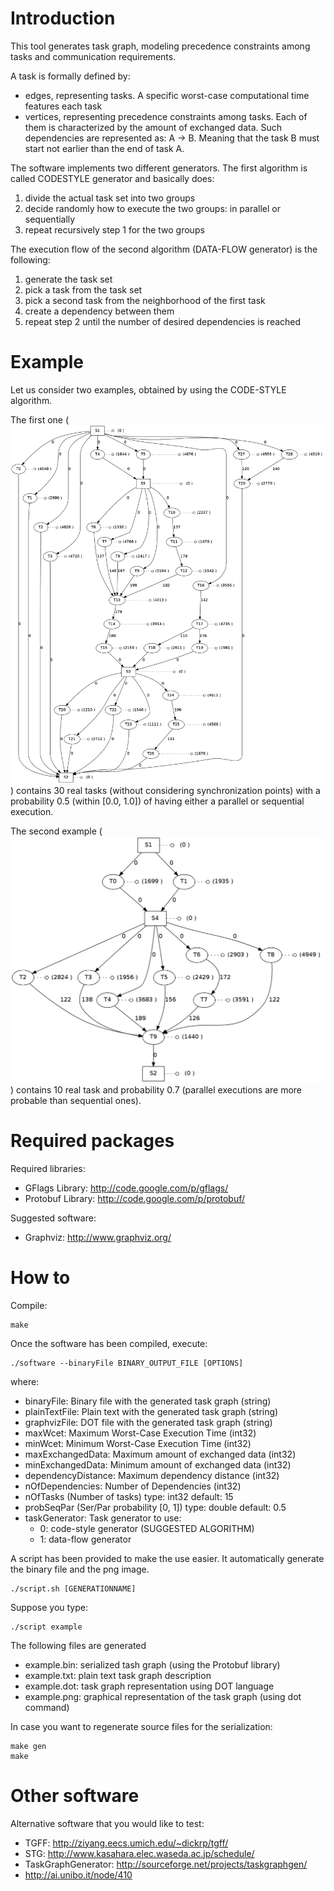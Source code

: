 Introduction
============

This tool generates task graph, modeling precedence constraints among tasks
and communication requirements.

A task is formally defined by:
- edges, representing tasks. A specific worst-case computational time
  features each task
- vertices, representing precedence constraints among tasks. Each of them is
  characterized by the amount of exchanged data.
  Such dependencies are represented as: A -> B. Meaning that the task B must
  start not earlier than the end of task A.

The software implements two different generators.
The first algorithm is called CODESTYLE generator and basically does:

1. divide the actual task set into two groups
2. decide randomly how to execute the two groups: in parallel or sequentially
3. repeat recursively step 1 for the two groups

The execution flow of the second algorithm (DATA-FLOW generator) is the
following:

1. generate the task set
2. pick a task from the task set
3. pick a second task from the neighborhood of the first task
4. create a dependency between them
5. repeat step 2 until the number of desired dependencies is reached

Example
=======

Let us consider two examples, obtained by using the CODE-STYLE algorithm.

The first one (![first example](example1.png)) contains 30 real tasks
(without considering synchronization points) with a probability 0.5 (within
[0.0, 1.0]) of having either a parallel or sequential execution.

The second example (![second example](example2.png)) contains 10 real task
and probability 0.7 (parallel executions are more probable than sequential
ones).


Required packages
=================

Required libraries:
- GFlags Library: http://code.google.com/p/gflags/
- Protobuf Library: http://code.google.com/p/protobuf/

Suggested software:
- Graphviz: http://www.graphviz.org/


How to
======

Compile:
```
make
```

Once the software has been compiled, execute:
```
./software --binaryFile BINARY_OUTPUT_FILE [OPTIONS]
```
where:
- binaryFile: Binary file with the generated task graph (string)
- plainTextFile: Plain text with the generated task graph (string)
- graphvizFile: DOT file with the generated task graph (string)
- maxWcet: Maximum Worst-Case Execution Time (int32)
- minWcet: Minimum Worst-Case Execution Time (int32)
- maxExchangedData: Maximum amount of exchanged data (int32)
- minExchangedData: Minimum amount of exchanged data (int32)
- dependencyDistance: Maximum dependency distance (int32)
- nOfDependencies: Number of Dependencies (int32)
- nOfTasks (Number of tasks) type: int32 default: 15
- probSeqPar (Ser/Par probability [0, 1]) type: double default: 0.5
- taskGenerator: Task generator to use:
  - 0: code-style generator (SUGGESTED ALGORITHM)
  - 1: data-flow generator

A script has been provided to make the use easier.
It automatically generate the binary file and the png image.
```
./script.sh [GENERATIONNAME]
```
Suppose you type:
```
./script example
```
The following files are generated
- example.bin: serialized tash graph (using the Protobuf library)
- example.txt: plain text task graph description
- example.dot: task graph representation using DOT language
- example.png: graphical representation of the task graph (using dot
command)

In case you want to regenerate source files for the serialization:
```
make gen
make
```


Other software
=============

Alternative software that you would like to test:
- TGFF: http://ziyang.eecs.umich.edu/~dickrp/tgff/
- STG: http://www.kasahara.elec.waseda.ac.jp/schedule/
- TaskGraphGenerator: http://sourceforge.net/projects/taskgraphgen/
- http://ai.unibo.it/node/410
